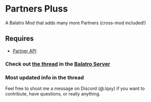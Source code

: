 # Partners Pluss
A Balatro Mod that adds many more Partners (cross-mod included!)

## Requires
- [Partner API](<https://github.com/Icecanno/Partner-API>)

### Check out [the thread](https://discord.com/channels/1116389027176787968/1373176707451846726) in the [Balatro Server](https://discord.gg/balatro)

### Most updated info in the thread

Feel free to shoot me a message on Discord (@.lqxy) if you want to contribute, have questions, or really anything.